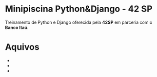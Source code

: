 # Minipiscina Python&Django - 42 SP
Treinamento de Python e Django oferecida pela **42SP** em parceria com o **Banco Itaú**. 


# Aquivos
- 
- 
-
